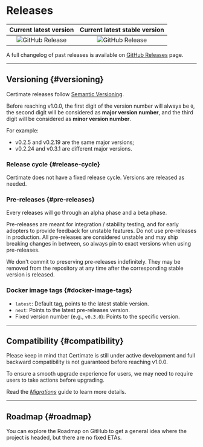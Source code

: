 ﻿# Releases

|                                              Current latest version                                               |                                 Current latest stable version                                 |
| :---------------------------------------------------------------------------------------------------------------: | :-------------------------------------------------------------------------------------------: |
| ![GitHub Release](https://img.shields.io/github/v/release/certimate-go/certimate?include_prereleases&sort=semver) | ![GitHub Release](https://img.shields.io/github/v/release/certimate-go/certimate?sort=semver) |

A full changelog of past releases is available on [GitHub Releases](https://github.com/certimate-go/certimate/releases) page.

---

## Versioning {#versioning}

Certimate releases follow [Semantic Versioning](https://semver.org/).

Before reaching v1.0.0, the first digit of the version number will always be `0`, the second digit will be considered as **major version number**, and the third digit will be considered as **minor version number**.

For example:

- v0.2.5 and v0.2.19 are the same major versions;
- v0.2.24 and v0.3.1 are different major versions.

### Release cycle {#release-cycle}

Certimate does not have a fixed release cycle. Versions are released as needed.

### Pre-releases {#pre-releases}

Every releases will go through an alpha phase and a beta phase.

Pre-releases are meant for integration / stability testing, and for early adopters to provide feedback for unstable features. Do not use pre-releases in production. All pre-releases are considered unstable and may ship breaking changes in between, so always pin to exact versions when using pre-releases.

We don't commit to preserving pre-releases indefinitely. They may be removed from the repository at any time after the corresponding stable version is released.

### Docker image tags {#docker-image-tags}

- `latest`: Default tag, points to the latest stable version.
- `next`: Points to the latest pre-releases version.
- Fixed version number (e.g., `v0.3.0`): Points to the specific version.

---

## Compatibility {#compatibility}

Please keep in mind that Certimate is still under active development and full backward compatibility is not guaranteed before reaching v1.0.0.

To ensure a smooth upgrade experience for users, we may need to require users to take actions before upgrading.

Read the _[Migrations](/docs/migrations/)_ guide to learn more details.

---

## Roadmap {#roadmap}

You can explore the Roadmap on GitHub to get a general idea where the project is headed, but there are no fixed ETAs.
